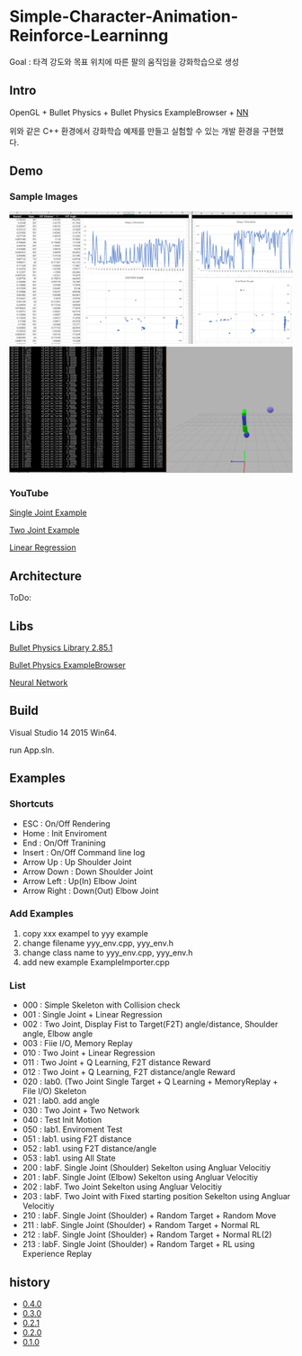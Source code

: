 # Simple-Character-Animation-Reinforce-Learninng

Goal : 타격 강도와 목표 위치에 따른 팔의 움직임을 강화학습으로 생성


## Intro

OpenGL + Bullet Physics + Bullet Physics ExampleBrowser + [NN](https://github.com/jmhong-simulation/2016FallCSE2022/tree/master/Week15%20-%20RL/NeuralNetwork)

위와 같은 C++ 환경에서 강화학습 예제를 만들고 실험할 수 있는 개발 환경을 구현했다.


## Demo

### Sample Images

![img1](/_imgs/1.PNG)
![img2](/_imgs/2.PNG)


### YouTube

[Single Joint Example](https://youtu.be/-Ku9dZcwSQc)

[Two Joint Example](https://youtu.be/97vfoNJHUys)

[Linear Regression](https://youtu.be/8Jc_rD9IS-g)


## Architecture

ToDo:


## Libs

[Bullet Physics Library 2.85.1](https://github.com/bulletphysics/bullet3/tree/2.85.1)

[Bullet Physics ExampleBrowser](https://github.com/bulletphysics/bullet3/tree/2.85.1/examples/ExampleBrowser)

[Neural Network](https://github.com/jmhong-simulation/2016FallCSE2022/tree/master/Week15%20-%20RL/NeuralNetwork)


## Build

Visual Studio 14 2015 Win64.

run App.sln.


## Examples


### Shortcuts

- ESC : On/Off Rendering 
- Home : Init Enviroment
- End : On/Off Tranining
- Insert : On/Off Command line log
- Arrow Up : Up Shoulder Joint
- Arrow Down : Down Shoulder Joint
- Arrow Left : Up(In) Elbow Joint
- Arrow Right : Down(Out) Elbow Joint


### Add Examples

1. copy xxx exampel to yyy example
2. change filename yyy_env.cpp, yyy_env.h
3. change class name to yyy_env.cpp, yyy_env.h
4. add new example ExampleImporter.cpp


### List

- 000 : Simple Skeleton with Collision check
- 001 : Single Joint + Linear Regression
- 002 : Two Joint, Display Fist to Target(F2T) angle/distance, Shoulder angle, Elbow angle
- 003 : Fiie I/O, Memory Replay
- 010 : Two Joint + Linear Regression
- 011 : Two Joint + Q Learning, F2T distance Reward
- 012 : Two Joint + Q Learning, F2T distance/angle Reward
- 020 : lab0. (Two Joint Single Target + Q Learning + MemoryReplay + File I/O) Skeleton
- 021 : lab0. add angle
- 030 : Two Joint + Two Network
- 040 : Test Init Motion
- 050 : lab1. Enviroment Test
- 051 : lab1. using F2T distance
- 052 : lab1. using F2T distance/angle
- 053 : lab1. using All State
- 200 : labF. Single Joint (Shoulder) Sekelton using Angluar Velocitiy
- 201 : labF. Single Joint (Elbow) Sekelton using Angluar Velocitiy
- 202 : labF. Two Joint Sekelton using Angluar Velocitiy
- 203 : labF. Two Joint with Fixed starting position Sekelton using Angluar Velocitiy
- 210 : labF. Single Joint (Shoulder) + Random Target + Random Move
- 211 : labF. Single Joint (Shoulder) + Random Target + Normal RL
- 212 : labF. Single Joint (Shoulder) + Random Target + Normal RL(2)
- 213 : labF. Single Joint (Shoulder) + Random Target + RL using Experience Replay


## history

- [0.4.0](https://github.com/hyunjun529/Simple-Character-Animation-Reinforce-Learninng/releases/tag/0.4.0)
- [0.3.0](https://github.com/hyunjun529/Simple-Character-Animation-Reinforce-Learninng/releases/tag/0.3.0)
- [0.2.1](https://github.com/hyunjun529/Simple-Character-Animation-Reinforce-Learninng/releases/tag/0.2.1)
- [0.2.0](https://github.com/hyunjun529/Simple-Character-Animation-Reinforce-Learninng/releases/tag/0.2.0)
- [0.1.0](https://github.com/hyunjun529/Simple-Character-Animation-Reinforce-Learninng/releases/tag/0.1.0)
